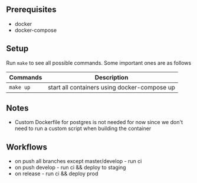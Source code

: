 ## Prerequisites

- docker
- docker-compose

## Setup

Run `make` to see all possible commands. Some important ones are as follows

| Commands | Description |
|----|----|
| `make up`   | start all containers using docker-compose up |


## Notes

- Custom Dockerfile for postgres is not needed for now since we don't need to run a custom script when building the container

## Workflows

- on push all branches except master/develop - run ci
- on push develop - run ci && deploy to staging
- on release - run ci && deploy prod
